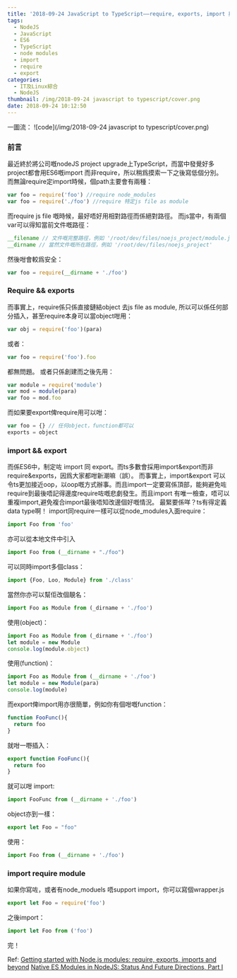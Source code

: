 ```yaml
---
title: '2018-09-24 JavaScript to TypeScript——require, exports, import 與 export'
tags:
  - NodeJS
  - JavaScript
  - ES6
  - TypeScript
  - node modules
  - import
  - require
  - export
categories:
  - IT及Linux綜合
  - NodeJS
thumbnail: /img/2018-09-24 javascript to typescript/cover.png
date: 2018-09-24 10:12:50
---
```

一圖流：
![code](/img/2018-09-24 javascript to typescript/cover.png)

### 前言
最近終於將公司嘅nodeJS project upgrade上TypeScript，而當中發覺好多project都會用ES6嘅import 而非require，所以稍爲摸索一下之後寫低個分別。
而無論require定import時候，個path主要會有兩種：
```js
var foo = require('foo') //require node_modules
var foo = require('./foo') //require 特定js file as module
```

而require js file 嘅時候，最好唔好用相對路徑而係絕對路徑。
而js當中，有兩個var可以得知當前文件嘅路徑：
```js
__filename // 文件嘅完整路徑，例如 '/root/dev/files/noejs_project/module.js'
__dirname // 當然文件嘅所在路徑，例如 '/root/dev/files/noejs_project'
```

然後咁會較爲安全：
```js
var foo = require(__dirname + './foo')
```

### Require && exports
而事實上，require係只係直接鏈結object 去js file as module, 所以可以係任何部分插入，甚至require本身可以當object咁用：
```js
var obj = require('foo')(para)
```

或者：
```js
var foo = require('foo').foo
```

都無問題。
或者只係創建而之後先用：
```js
var module = require('module')
var mod = module(para)
var foo = mod.foo
```

而如果要export俾require用可以咁：
```js
var foo = {} // 任何object，function都可以
exports = object
```

### import && export
而係ES6中，制定咗 import 同 export。而ts多數會採用import&export而非require&exports，因爲大家都咁新潮嘛（誤）。
而事實上，import&export 可以令ts更加接近oop，以oop嘅方式辦事。而且import一定要寫係頂部，能夠避免咗require到最後唔記得邊度require咗嘅悲劇發生。而且import 有唯一檢查，唔可以重複import,避免複合import最後唔知改邊個好嘅情況。
最緊要係咩？ts有得定義data type啊！
import同require一樣可以從node_modules入面require：
```js
import Foo from 'foo'
```

亦可以從本地文件中引入
```js
import Foo from (__dirname + "./foo")
```

可以同時import多個class：
```js
import {Foo, Loo, Module} from './class'
```

當然你亦可以幫佢改個靚名：
```js
import Foo as Module from (_dirname + './foo')
```
使用(object)：
```js
import Foo as Module from (_dirname + './foo')
let module = new Module
console.log(module.object)
```

使用(function)：
```js
import Foo as Module from (__dirname + './foo')
let module = new Module(para)
console.log(module)
```

而export俾import用亦很簡單，例如你有個咁嘅function：
```js
function FooFunc(){
  return foo
}
```

就咁一嘢插入：
```js
export function FooFunc(){
  return foo
}
```

就可以咁 import:
```js
import FooFunc from (__dirname + './foo')
```

object亦到一樣：
```js
export let Foo = "foo"
```

使用：
```js
import Foo from (__dirname + './foo')
```

### import require module
如果你寫咗，或者有node_moduels 唔support import，你可以寫個wrapper.js
```js
export let Foo = require('foo')
```

之後import：
```js
import let Foo from ('foo')
```


完！

Ref:
[Getting started with Node.js modules: require, exports, imports and beyond](https://adrianmejia.com/blog/2016/08/12/getting-started-with-node-js-modules-require-exports-imports-npm-and-beyond/)
[Native ES Modules in NodeJS: Status And Future Directions, Part I](https://medium.com/@giltayar/native-es-modules-in-nodejs-status-and-future-directions-part-i-ee5ea3001f71)
